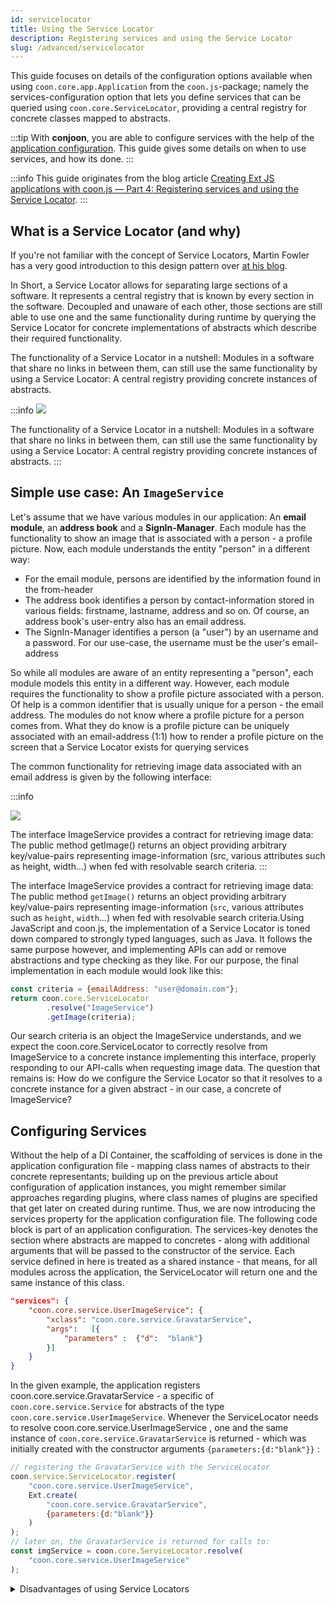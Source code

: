 ```yaml
---
id: servicelocator
title: Using the Service Locator
description: Registering services and using the Service Locator
slug: /advanced/servicelocator
---
```



This guide focuses on details of the configuration options available when using `coon.core.app.Application` from the `coon.js`-package; namely the services-configuration option that lets you define services that can be queried using `coon.core.ServiceLocator`, providing a central registry for concrete classes mapped to abstracts.

:::tip
With **conjoon**, you are able to configure services with the help of the [application configuration](/docs/conjoon.conf.json.md#services). This guide gives some details on when to use services, and how its done.
:::

:::info
This guide originates from the blog article [Creating Ext JS applications with coon.js — Part 4: Registering services and using the Service Locator](https://medium.com/@thorstensuckow/creating-ext-js-applications-with-coon-js-part-4-using-the-service-locator-ce6bc2548352).
:::

## What is a Service Locator (and why)
If you're not familiar with the concept of Service Locators, Martin Fowler has a very good introduction to this design pattern over [at his blog](https://martinfowler.com/articles/injection.html).

In Short, a Service Locator allows for separating large sections of a software. It represents a central registry that is known by every section in the software. Decoupled and unaware of each other, those sections are still able to use one and the same functionality during runtime by querying the Service Locator for concrete implementations of abstracts which describe their required functionality.

The functionality of a Service Locator in a nutshell: Modules in a software that share no links in between them, can still use the same functionality by using a Service Locator: A central registry providing concrete instances of abstracts.

:::info
![](https://miro.medium.com/max/400/1*vdzilmvH5g5BPHhxq6MBbQ.png)

The functionality of a Service Locator in a nutshell: Modules in a software that share no links in between them, can still use the same functionality by using a Service Locator: A central registry providing concrete instances of abstracts.
:::

## Simple use case: An `ImageService`

Let's assume that we have various modules in our application: An **email module**, an **address book** and a **SignIn-Manager**. Each module has the functionality to show an image that is associated with a person - a profile picture. Now, each module understands the entity "person" in a different way:

- For the email module, persons are identified by the information found in the from-header
- The address book identifies a person by contact-information stored in various fields: firstname, lastname, address and so on. Of course, an address book's user-entry also has an email address.
- The SignIn-Manager identifies a person (a "user") by an username and a password. For our use-case, the username must be the user's email-address

So while all modules are aware of an entity representing a "person", each module models this entity in a different way. However, each module requires the functionality to show a profile picture associated with a person.
Of help is a common identifier that is usually unique for a person - the email address.
The modules do not know where a profile picture for a person comes from. What they do know is
a profile picture can be uniquely associated with an email-address (1:1)
how to render a profile picture on the screen
that a Service Locator exists for querying services

The common functionality for retrieving image data associated with an email address is given by the following interface:

:::info 

![](https://miro.medium.com/max/400/1*00C7YHORdIUpE0VIdsyY3g.png)

The interface ImageService provides a contract for retrieving image data: The public method getImage() returns an object providing arbitrary key/value-pairs representing image-information (src, various attributes such as height, width…) when fed with resolvable search criteria.
:::


The interface ImageService provides a contract for retrieving image data: The public method `getImage()` returns an object providing arbitrary key/value-pairs representing image-information (`src`, various attributes such as `height`, `width`…) when fed with resolvable search criteria.Using JavaScript and coon.js, the implementation of a Service Locator is toned down compared to strongly typed languages, such as Java. It follows the same purpose however, and implementing APIs can add or remove abstractions and type checking as they like.
For our purpose, the final implementation in each module would look like this:

```javascript
const criteria = {emailAddress: "user@domain.com"};
return coon.core.ServiceLocator
        .resolve("ImageService")
        .getImage(criteria);
```

Our search criteria is an object the ImageService understands, and we expect the coon.core.ServiceLocator to correctly resolve from ImageService to a concrete instance implementing this interface, properly responding to our API-calls when requesting image data.
The question that remains is: How do we configure the Service Locator so that it resolves to a concrete instance for a given abstract - in our case, a concrete of ImageService?

## Configuring Services
Without the help of a DI Container, the scaffolding of services is done in the application configuration file - mapping class names of abstracts to their concrete representants; building up on the previous article about configuration of application instances, you might remember similar approaches regarding plugins, where class names of plugins are specified that get later on created during runtime. Thus, we are now introducing the services property for the application configuration file.
The following code block is part of an application configuration. The services-key denotes the section where abstracts are mapped to concretes - along with additional arguments that will be passed to the constructor of the service. Each service defined in here is treated as a shared instance - that means, for all modules across the application, the ServiceLocator will return one and the same instance of this class.
```json
"services": {
    "coon.core.service.UserImageService": {
        "xclass": "coon.core.service.GravatarService",
        "args":   [{
            "parameters" :  {"d":  "blank"}
        }]
    }
}
```
In the given example, the application registers coon.core.service.GravatarService - a specific of `coon.core.service.Service` for abstracts of the type `coon.core.service.UserImageService`. Whenever the ServiceLocator needs to resolve coon.core.service.UserImageService  , one and the same instance of `coon.core.service.GravatarService` is returned - which was initially created with the constructor arguments `{parameters:{d:"blank"}}` :

```javascript
// registering the GravatarService with the ServiceLocator
coon.service.ServiceLocator.register(
    "coon.core.service.UserImageService",
    Ext.create(
        "coon.core.service.GravatarService",
        {parameters:{d:"blank"}}
    )
);
// later on, the GravatarService is returned for calls to:
const imgService = coon.core.ServiceLocator.resolve(
    "coon.core.service.UserImageService"
);
```

<details>
<summary>Disadvantages of using Service  Locators</summary>

Our code must consider the fact that a service is missing. As a possible solution, the ServiceLocator could provide a concrete default (a ["Special Case"](https://martinfowler.com/eaaCatalog/specialCase.html)) of the abstract, where applicabable. On another note, while we can guarantee that services resolved to specific abstracts are of the type of this abstract, the API of those services might not respond to our queries in a way the requesting API can handle the responses properly: Services might become very fine granular with their responses. This could lead to over engineering those services when considering various use cases (our ImageService, for example, might have to provide various binary formats for requested images, or none at all - the src-attribute of an HTML img-tag accepts an URL-string as well as base64-encoded data urls in the form of `data:[<mediatype>][;base64],<data>`).
</details>
